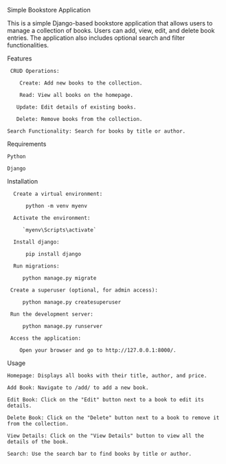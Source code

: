 Simple Bookstore Application

  This is a simple Django-based bookstore application that allows users to manage a collection of books. Users can add, view, edit, and delete book entries. The application also includes optional search and 
  filter functionalities.

Features

     CRUD Operations:

        Create: Add new books to the collection.

        Read: View all books on the homepage.

       Update: Edit details of existing books.

       Delete: Remove books from the collection.

    Search Functionality: Search for books by title or author.

Requirements

    Python 

    Django

Installation

      Create a virtual environment:
   
          python -m venv myenv

      Activate the environment:
   
         `myenv\Scripts\activate`
       
      Install django:
   
          pip install django
        
      Run migrations:
   
         python manage.py migrate

     Create a superuser (optional, for admin access):
   
         python manage.py createsuperuser
       
     Run the development server:
   
         python manage.py runserver
       
     Access the application:
   
        Open your browser and go to http://127.0.0.1:8000/.



Usage

    Homepage: Displays all books with their title, author, and price.

    Add Book: Navigate to /add/ to add a new book.

    Edit Book: Click on the "Edit" button next to a book to edit its details.

    Delete Book: Click on the "Delete" button next to a book to remove it from the collection.

    View Details: Click on the "View Details" button to view all the details of the book.

    Search: Use the search bar to find books by title or author.

  

